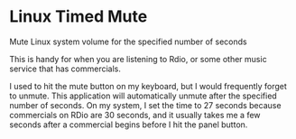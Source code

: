 # Linux Timed Mute

Mute Linux system volume for the specified number of seconds

This is handy for when you are listening to Rdio, or some other music service that has commercials.

I used to hit the mute button on my keyboard, but I would frequently forget to unmute.  This application will automatically unmute after the specified number of seconds.  On my system, I set the time to 27 seconds because commercials on RDio are 30 seconds, and it usually takes me a few seconds after a commercial begins before I hit the panel button.
